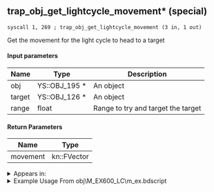 ## trap_obj_get_lightcycle_movement* (special)

`syscall 1, 269 ; trap_obj_get_lightcycle_movement (3 in, 1 out)`

Get the movement for the light cycle to head to a target

#### Input parameters
| Name | Type | Description
|------|------|------------
| obj   | YS::OBJ_195 *   | An object
| target   | YS::OBJ_126 *   | An object
| range   | float   | Range to try and target the target


#### Return Parameters
| Name | Type
|------|-----
| movement   | kn::FVector   


<details>
	<summary>Appears in:</summary>
| filename | Entity (obj)
|----------|-------------
| obj\M_EX600_LC\m_ex.bdscript       | ((M) Magnum Loader (white))          
| obj\M_EX600_LC_ATK\m_ex.bdscript       | ((M) Magnum Loader (blue))          
| obj\M_EX600_LC_CHG\m_ex.bdscript       | ((M) Magnum Loader (yellow))          
| obj\M_EX600_LC_GRD\m_ex.bdscript       | ((M) Magnum Loader (green))          

</details>

<details>
	<summary>Example Usage From obj\M_EX600_LC\m_ex.bdscript</summary>
```
L62:
 pushFromFSp 0
 gosub 4, L88
 memcpyToSp 16, 16
 pushFromPSp 16
 pushImmf 100
 syscall 1, 269 ; trap_obj_get_lightcycle_movement (3 in, 1 out)
 memcpyToSp 16, 32
 pushFromPSp 32
 memcpyToSpVal 16, 112
 halt 
 jmp L62
```
</details>

